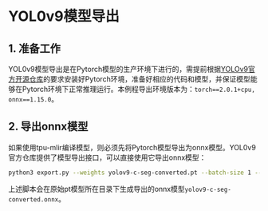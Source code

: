 # YOL0v9模型导出
## 1. 准备工作
YOL0v9模型导出是在Pytorch模型的生产环境下进行的，需提前根据[​YOLOv9官方开源仓库](https://github.com/WongKinYiu/yolov9)的要求安装好Pytorch环境，准备好相应的代码和模型，并保证模型能够在Pytorch环境下正常推理运行。本例程导出环境版本为：`torch==2.0.1+cpu, onnx==1.15.0`。

## 2. 导出onnx模型
如果使用tpu-mlir编译模型，则必须先将Pytorch模型导出为onnx模型。YOL0v9官方仓库提供了模型导出接口，可以直接使用它导出onnx模型：

```bash
python3 export.py --weights yolov9-c-seg-converted.pt --batch-size 1 --include onnx # 导出batch_size=1的ONNX模型
```

上述脚本会在原始pt模型所在目录下生成导出的onnx模型`yolov9-c-seg-converted.onnx`。